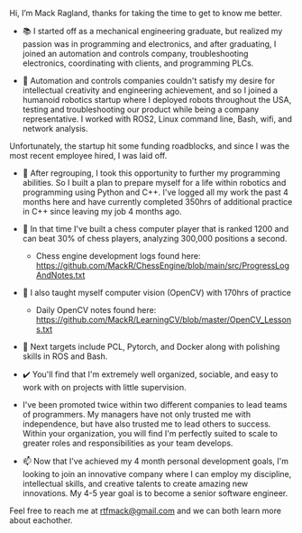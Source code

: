 Hi, I’m Mack Ragland, thanks for taking the time to get to know me better. 

- 📚 I started off as a mechanical engineering graduate, but realized my passion was in programming and electronics, and after graduating, I joined an automation and controls company, troubleshooting electronics, coordinating with clients, and programming PLCs.

- 🦾 Automation and controls companies couldn't satisfy my desire for intellectual creativity and engineering achievement, and so I joined a humanoid robotics startup where I deployed robots throughout the USA, testing and troubleshooting our product while being a company representative. I worked with ROS2, Linux command line, Bash, wifi, and network analysis.

Unfortunately, the startup hit some funding roadblocks, and since I was the most recent employee hired, I was laid off.

- 👀 After regrouping, I took this opportunity to further my programming abilities. So I built a plan to prepare myself for a life within robotics and programming using Python and C++. I've logged all my work the past 4 months here and have currently completed 350hrs of additional practice in C++ since leaving my job 4 months ago. 

- 🌱 In that time I've built a chess computer player that is ranked 1200 and can beat 30% of chess players, analyzing 300,000 positions a second. 
  -  Chess engine development logs found here: https://github.com/MackR/ChessEngine/blob/main/src/ProgressLogAndNotes.txt
- 🌱 I also taught myself computer vision (OpenCV) with 170hrs of practice
  - Daily OpenCV notes found here: https://github.com/MackR/LearningCV/blob/master/OpenCV_Lessons.txt

- 🎯 Next targets include PCL, Pytorch, and Docker along with polishing skills in ROS and Bash.

- ✔️ You'll find that I'm extremely well organized, sociable, and easy to work with on projects with little supervision. 

- I've been promoted twice within two different companies to lead teams of programmers. My managers have not only trusted me with independence, but have also trusted me to lead others to success. Within your organization, you will find I'm perfectly suited to scale to greater roles and responsibilities as your team develops. 

- 📫 Now that I've achieved my 4 month personal development goals, I'm looking to join an innovative company where I can employ my discipline, intellectual skills, and creative talents to create amazing new innovations. My 4-5 year goal is to become a senior software engineer.

Feel free to reach me at rtfmack@gmail.com and we can both learn more about eachother. 


<!---
MackR/MackR is a ✨ special ✨ repository because its `README.md` (this file) appears on your GitHub profile.
You can click the Preview link to take a look at your changes.
--->

